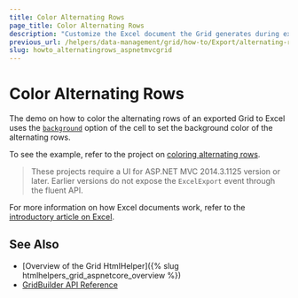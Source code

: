 ```yaml
---
title: Color Alternating Rows
page_title: Color Alternating Rows
description: "Customize the Excel document the Grid generates during exporting and color alternating rows in ASP.NET MVC applications."
previous_url: /helpers/data-management/grid/how-to/Export/alternating-rows
slug: howto_alternatingrows_aspnetmvcgrid
---
```


# Color Alternating Rows

The demo on how to color the alternating rows of an exported Grid to Excel uses the [`background`](https://docs.telerik.com/kendo-ui/api/javascript/ooxml/workbook#configuration-sheets.rows.cells.background) option of the cell to set the background color of the alternating rows.

To see the example, refer to the project on [coloring alternating rows](https://github.com/telerik/ui-for-aspnet-mvc-examples/tree/master/grid/alternating-rows).

> These projects require a UI for ASP.NET MVC 2014.3.1125 version or later. Earlier versions do not expose the `ExcelExport` event through the fluent API.

For more information on how Excel documents work, refer to the [introductory article on Excel](https://docs.telerik.com/kendo-ui/framework/excel/introduction).

## See Also

* [Overview of the Grid HtmlHelper]({% slug htmlhelpers_grid_aspnetcore_overview %})
* [GridBuilder API Reference](https://docs.telerik.com/aspnet-mvc/api/Kendo.Mvc.UI.Fluent/GridBuilder)
